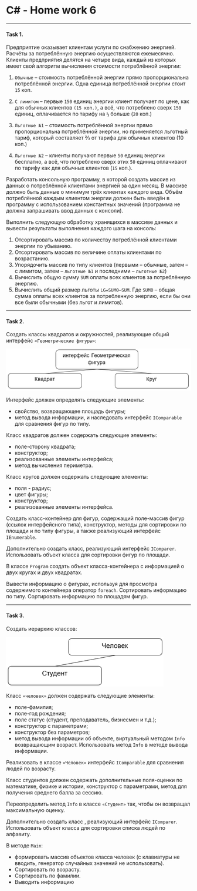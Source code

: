 # C# - Home work 6
***
#### Task 1. 


Предприятие оказывает клиентам услуги по снабжению энергией. Расчёты за потреблённую энергию осуществляются ежемесячно. Клиенты предприятия делятся на четыре вида, каждый из которых имеет свой алгоритм вычисления стоимости потреблённой энергии:

1. `Обычные` – стоимость потреблённой энергии прямо пропорциональна потреблённой энергии. Одна единица потреблённой энергии стоит `15` коп.

2. `С лимитом`  – первые `150` единиц энергии клиент получает по цене, как для обычных клиентов `(15 коп.)`, а всё, что потреблено сверх `150` единиц, оплачивается по тарифу на `⅓` больше (`20` коп.)

3. `Льготные №1` – стоимость потреблённой энергии прямо пропорциональна потреблённой энергии, но применяется льготный тариф, который составляет ⅔ от тарифа для обычных клиентов (10 коп.)

4. `Льготные №2` – клиенты получают первые `50` единиц энергии бесплатно, а всё, что потреблено сверх этих `50` единиц оплачивают по тарифу как для обычных клиентов (`15` коп.).

Разработать консольную программу, в которой создать массив из данных о потреблённой клиентами энергией за один месяц. В массиве должно быть данные о минимум трёх клиентах каждого вида. Объём потреблённой каждым клиентом энергии должен быть введён в программу с использованием константных значений (программа не должна запрашивать ввод данных с консоли).
 
Выполнить следующую обработку хранящихся в массиве данных и вывести результаты выполнения каждого шага на консоль:

1. Отсортировать массив по количеству потреблённой клиентами энергии по убыванию.
2. Отсортировать массив по величине оплаты клиентами по возрастанию.
3. Упорядочить массив по типу клиентов (первыми – обычные, затем – с лимитом, затем – `льготные №1` и последними – `льготные №2`)
4. Вычислить общую сумму `SUM` оплаты всех клиентов за потреблённую энергию.
5. Вычислить общий размер льготы `LG=SUM0–SUM`. Где `SUM0` – общая сумма оплаты всех клиентов за потребленную энергию, если бы они все были обычными (без льгот и лимитов).

***
#### Task 2. 

Создать классы квадратов и окружностей, реализующие общий интерфейс `«Геометрические фигуры»`:

![Alt text](/Task/Image/1.PNG?raw=true "интерфейс")

Интерфейс должен определять следующие элементы: 
* свойство, возвращающее  площадь фигуры;
* метод вывода информации, и наследовать интерфейс `IComparable` для сравнения фигур по типу.

Класс квадратов должен содержать следующие элементы:  
* поле-сторону квадрата;
* конструктор;
* реализованные элементы интерфейса;
* метод вычисления периметра. 

Класс кругов должен содержать следующие элементы: 
* поля - радиус;
* цвет фигуры;
* конструктор;
* реализованные элементы интерфейса. 


Создать класс-контейнер для фигур, содержащий поле-массив фигур (ссылок интерфейсного типа), конструктор, методы для сортировки по площади и по типу фигуры, а также реализующий интерфейс `IEnumerable`.

Дополнительно создать класс, реализующий интерфейс `IComparer`. Использовать объект класса для сортировки фигур по площади.

В классе `Program` создать объект класса-контейнера с информацией о двух кругах и двух квадратах. 

Вывести информацию о фигурах, используя для просмотра содержимого контейнера оператор `foreach`. Сортировать информацию по типу. Сортировать информацию по площадям фигур.

***
#### Task 3.

Создать иерархию классов:

![Alt text](/Task/Image/2.PNG?raw=true "интерфейс")

Класс `«человек»` должен содержать следующие элементы: 
* поле-фамилия;
* поле-год рождения;
* поле статус (студент, преподаватель, бизнесмен и т.д.);
* конструктор с параметрами;
* конструктор без параметров;
* метод вывода информации об объекте, виртуальный методом `Info` возвращающим  возраст. Использовать метод `Info` в методе вывода информации. 

Реализовать в классе `«Человек»` интерфейс `IComparable` для сравнения людей по возрасту. 

Класс студентов должен содержать дополнительные поля-оценки по математике, физике и истории, конструктор с параметрами, метод  для получения среднего балла за сессию. 

Переопределить метод `Info` в классе `«Студент»` так, чтобы он возвращал   максимальную оценку.


Дополнительно создать класс , реализующий интерфейс `IComparer`. Использовать объект класса для сортировки списка людей по алфавиту.

В методе `Main`:
* формировать массив объектов класса человек (с клавиатуры не вводить, генератор случайных значений не использовать). 
* Сортировать по возрасту.
* Сортировать  по фамилии.
* Выводить информацию
